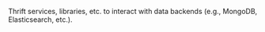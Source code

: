 Thrift services, libraries, etc. to interact with data backends (e.g., MongoDB, Elasticsearch, etc.).
